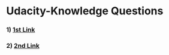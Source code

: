 # Udacity-Knowledge Questions


### 1) [1st Link](https://knowledge.udacity.com/questions/409190)
### 2) [2nd Link](https://knowledge.udacity.com/questions/513361)
